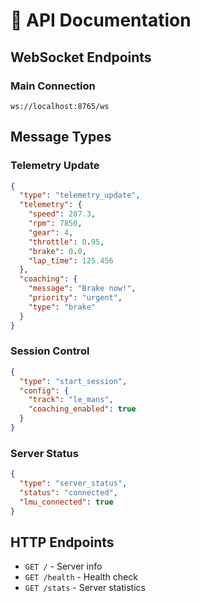 # 📡 API Documentation

## WebSocket Endpoints

### Main Connection
```
ws://localhost:8765/ws
```

## Message Types

### Telemetry Update
```json
{
  "type": "telemetry_update",
  "telemetry": {
    "speed": 287.3,
    "rpm": 7850,
    "gear": 4,
    "throttle": 0.95,
    "brake": 0.0,
    "lap_time": 125.456
  },
  "coaching": {
    "message": "Brake now!",
    "priority": "urgent",
    "type": "brake"
  }
}
```

### Session Control
```json
{
  "type": "start_session",
  "config": {
    "track": "le_mans",
    "coaching_enabled": true
  }
}
```

### Server Status
```json
{
  "type": "server_status", 
  "status": "connected",
  "lmu_connected": true
}
```

## HTTP Endpoints

- `GET /` - Server info
- `GET /health` - Health check  
- `GET /stats` - Server statistics
